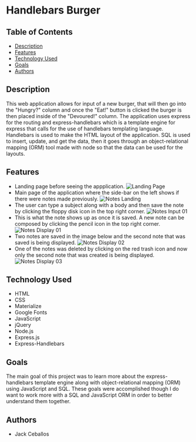 # Handlebars Burger

## Table of Contents
- [Description](#description)
- [Features](#features)
- [Technology Used](#technology-used)
- [Goals](#goals)
- [Authors](#authors)

## Description
This web application allows for input of a new burger, that will then go into the "Hungry?" column and once the "Eat!" button is clicked the burger is then placed inside of the "Devoured!" column. The application uses express for the routing and express-handlebars which is a template engine for express that calls for the use of handlebars templating language. Handlebars is used to make the HTML layout of the application. SQL is used to insert, update, and get the data, then it goes through an object-relational mapping (ORM) tool made with node so that the data can be used for the layouts.

## Features
- Landing page before seeing the appplication.
![Landing Page](public/assets/images/landing.png)
- Main page of the application where the side-bar on the left shows if there were notes made previously.
![Notes Landing](public/assets/images/notes01.png)
- The user can type a subject along with a body and then save the note by clicking the floppy disk icon in the top right corner.
![Notes Input 01](public/assets/images/notes02.png)
- This is what the note shows up as once it is saved. A new note can be composed by clicking the pencil icon in the top right corner.
![Notes Display 01](public/assets/images/notes03.png)
- Two notes are saved in the image below and the second note that was saved is being displayed.
![Notes Display 02](public/assets/images/notes04.png)
- One of the notes was deleted by clicking on the red trash icon and now only the second note that was created is being displayed.
![Notes Display 03](public/assets/images/notes05.png)

## Technology Used
- HTML
- CSS
- Materialize
- Google Fonts
- JavaScript
- jQuery
- Node.js
- Express.js
- Express-Handlebars

## Goals
The main goal of this project was to learn more about the express-handlebars template engine along with object-relational mapping (ORM) using JavaScript and SQL. These goals were accomplished though I do want to work more with a SQL and JavaScript ORM in order to better understand them together.

## Authors
- Jack Ceballos